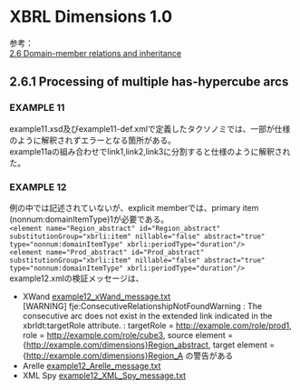 # XBRL Dimensions 1.0
参考：  
[2.6 Domain-member relations and inheritance](http://www.xbrl.org/specification/dimensions/rec-2012-01-25/dimensions-rec-2006-09-18+corrected-errata-2012-01-25-clean.html#sec-domain-member-relations-inheritance)
## 2.6.1 Processing of multiple has-hypercube arcs
### EXAMPLE 11
example11.xsd及びexample11-def.xmlで定義したタクソノミでは、一部が仕様のように解釈されずエラーとなる箇所がある。  
example11aの組み合わせでlink1,link2,link3に分割すると仕様のように解釈された。

### EXAMPLE 12
例の中では記述されていないが、explicit memberでは、primary item (nonnum:domainItemType)1が必要である。  
`<element name="Region_abstract" id="Region_abstract" substitutionGroup="xbrli:item" nillable="false" abstract="true" type="nonnum:domainItemType" xbrli:periodType="duration"/>`  
`<element name="Prod_abstract" id="Prod_abstract" substitutionGroup="xbrli:item" nillable="false" abstract="true" type="nonnum:domainItemType" xbrli:periodType="duration"/>`  
example12.xmlの検証メッセージは、  
* XWand
[example12_xWand_message.txt](./example12_xWand_messages.txt)  
[WARNING] fje:ConsecutiveRelationshipNotFoundWarning : The consecutive arc does not exist in the extended link indicated in the xbrldt:targetRole attribute. : targetRole = http://example.com/role/prod1, role = http://example.com/role/cube3, source element = {http://example.com/dimensions}Region_abstract, target element = {http://example.com/dimensions}Region_A の警告がある  
* Arelle
[example12_Arelle_message.txt](./example12_Arelle_message.txt)  
* XML Spy
[example12_XML_Spy_message.txt](./example12_XML_Spy_message.txt)  

